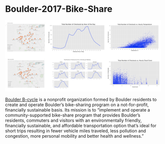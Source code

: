 # Boulder-2017-Bike-Share

![](https://github.com/hbhasin/Boulder-2017-Bike-Share/blob/master/figures/splash.PNG)

[Boulder B-cycle](https://Boulder.bcycle.com/) is a nonprofit organization formed by Boulder residents to create and operate Boulder’s bike-sharing program on a not-for-profit, financially sustainable basis. Its mission is to “implement and operate a community-supported bike-share program that provides Boulder’s residents, commuters and visitors with an environmentally friendly, financially sustainable, and affordable transportation option that’s ideal for short trips resulting in fewer vehicle miles traveled, less pollution and congestion, more personal mobility and better health and wellness.”

